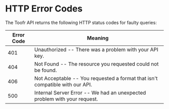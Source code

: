 # HTTP Error Codes

The Toofr API returns the following HTTP status codes for faulty queries:


Error Code | Meaning
---------- | -------
401 | Unauthorized -- There was a problem with your API key.
404 | Not Found -- The resource you requested could not be found.
406 | Not Acceptable -- You requested a format that isn't compatible with our API.
500 | Internal Server Error -- We had an unexpected problem with your request.
